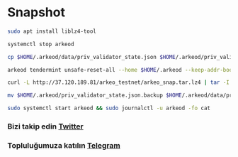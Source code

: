 # Snapshot

```bash
sudo apt install liblz4-tool

systemctl stop arkeod

cp $HOME/.arkeod/data/priv_validator_state.json $HOME/.arkeod/priv_validator_state.json.backup

arkeod tendermint unsafe-reset-all --home $HOME/.arkeod --keep-addr-book

curl -L http://37.120.189.81/arkeo_testnet/arkeo_snap.tar.lz4 | tar -I lz4 -xf - -C /.arkeod

mv $HOME/.arkeod/priv_validator_state.json.backup $HOME/.arkeod/data/priv_validator_state.json

sudo systemctl start arkeod && sudo journalctl -u arkeod -fo cat
```
### Bizi takip edin [Twitter](https://twitter.com/corenodeHQ)
### Topluluğumuza katılın [Telegram](https://t.me/corenodechat)
